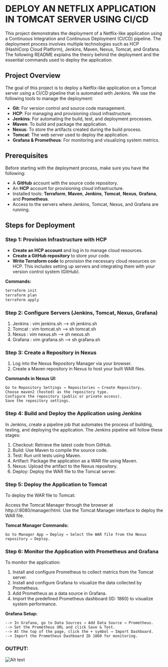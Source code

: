 # DEPLOY AN NETFLIX APPLICATION IN TOMCAT SERVER USING CI/CD

This project demonstrates the deployment of a Netflix-like application using a Continuous Integration and Continuous Deployment (CI/CD) pipeline. The deployment process involves multiple technologies such as HCP (HashiCorp Cloud Platform), Jenkins, Maven, Nexus, Tomcat, and Grafana. The following README explains the theory behind the deployment and the essential commands used to deploy the application.

## Project Overview

The goal of this project is to deploy a Netflix-like application on a Tomcat server using a CI/CD pipeline that is automated with Jenkins. We use the following tools to manage the deployment:

- **Git**: For version control and source code management.
- **HCP**: For managing and provisioning cloud infrastructure.
- **Jenkins**: For automating the build, test, and deployment processes.
- **Maven**: To build and package the application.
- **Nexus**: To store the artifacts created during the build process.
- **Tomcat**: The web server used to deploy the application.
- **Grafana & Prometheus**: For monitoring and visualizing system metrics.

## Prerequisites

Before starting with the deployment process, make sure you have the following:

- A **GitHub** account with the source code repository.
- An **HCP** account for provisioning cloud infrastructure.
- Installed tools: **Terraform**, **Maven**, **Jenkins**, **Tomcat**, **Nexus**, **Grafana**, and **Prometheus**.
- Access to the servers where Jenkins, Tomcat, Nexus, and Grafana are running.

## Steps for Deployment

### Step 1: Provision Infrastructure with HCP

- **Create an HCP account** and log in to manage cloud resources.
- **Create a GitHub repository** to store your code.
- **Write Terraform code** to provision the necessary cloud resources on HCP. This includes setting up servers and integrating them with your version control system (GitHub).
  
**Commands:**
```bash
terraform init
terraform plan
terraform apply

```
### Step 2: Configure Servers (Jenkins, Tomcat, Nexus, Grafana)
1. Jenkins : vim jenkins.sh --> sh jenkins.sh
2. Tomcat  : vim tomcat.sh --> sh tomcat.sh
3. Nexus   : vim nexus.sh --> sh nexus.sh
4. Grafana : vim grafana.sh --> sh grafana.sh

### Step 3: Create a Repository in Nexus
1. Log into the Nexus Repository Manager via your browser.
2. Create a Maven repository in Nexus to host your built WAR files.

**Commands in Nexus UI:**
```
Go to Repository Settings → Repositories → Create Repository.
Choose maven2 (hosted) as the repository type.
Configure the repository (public or private access).
Save the repository settings.

```
### Step 4: Build and Deploy the Application using Jenkins

In Jenkins, create a pipeline job that automates the process of building, testing, and deploying the application. The Jenkins pipeline will follow these stages:

1. Checkout: Retrieve the latest code from GitHub.
2. Build: Use Maven to compile the source code.
3. Test: Run unit tests using Maven.
4. Artifact: Package the application as a WAR file using Maven.
5. Nexus: Upload the artifact to the Nexus repository.
6. Deploy: Deploy the WAR file to the Tomcat server.

### Step 5: Deploy the Application to Tomcat
To deploy the WAR file to Tomcat:

Access the Tomcat Manager through the browser at http://<public-ip>:8080/manager/html.
Use the Tomcat Manager interface to deploy the WAR file.

**Tomcat Manager Commands:**

```
Go to Manager App → Deploy → Select the WAR file from the Nexus repository → Deploy.
```
### Step 6: Monitor the Application with Prometheus and Grafana
To monitor the application:

1. Install and configure Prometheus to collect metrics from the Tomcat server.
2. Install and configure Grafana to visualize the data collected by Prometheus.
3. Add Prometheus as a data source in Grafana.
4. Import the predefined Prometheus dashboard (ID: 1860) to visualize system performance.

**Grafana Setup:**
```
--> In Grafana, go to Data Sources → Add Data Source → Prometheus.
--> Set the Prometheus URL and click Save & Test.
--> At the top of the page, click the + symbol → Import Dashboard.
--> Import the Prometheus Dashboard ID 1860 for monitoring.
```

### OUTPUT:
![Alt text]()

